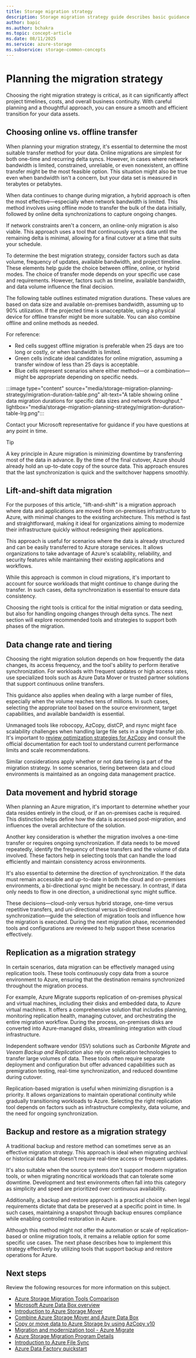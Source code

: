 ```yaml
---
title: Storage migration strategy
description: Storage migration strategy guide describes basic guidance for storage migration strategies
author: bapic
ms.author: bchakra
ms.topic: concept-article 
ms.date: 08/11/2025
ms.service: azure-storage
ms.subservice: storage-common-concepts
---
```


<!--
Initial score: 68 (1031/44)
Current score: 100 (1426/0)
-->

# Planning the migration strategy

Choosing the right migration strategy is critical, as it can significantly affect project timelines, costs, and overall business continuity. With careful planning and a thoughtful approach, you can ensure a smooth and efficient transition for your data assets.

## Choosing online vs. offline transfer

When planning your migration strategy, it's essential to determine the most suitable transfer method for your data. Online migrations are simplest for both one-time and recurring delta syncs. However, in cases where network bandwidth is limited, constrained, unreliable, or even nonexistent, an offline transfer might be the most feasible option. This situation might also be true even when bandwidth isn't a concern, but your data set is measured in terabytes or petabytes.

When data continues to change during migration, a hybrid approach is often the most effective—especially when network bandwidth is limited. This method involves using offline mode to transfer the bulk of the data initially, followed by online delta synchronizations to capture ongoing changes.

If network constraints aren't a concern, an online-only migration is also viable. This approach uses a tool that continuously syncs data until the remaining delta is minimal, allowing for a final cutover at a time that suits your schedule.

To determine the best migration strategy, consider factors such as data volume, frequency of updates, available bandwidth, and project timeline. These elements help guide the choice between offline, online, or hybrid modes. The choice of transfer mode depends on your specific use case and requirements. However, factors such as timeline, available bandwidth, and data volume influence the final decision.

The following table outlines estimated migration durations. These values are based on data size and available on-premises bandwidth, assuming up to 90% utilization. If the projected time is unacceptable, using a physical device for offline transfer might be more suitable. You can also combine offline and online methods as needed.

For reference:

- Red cells suggest offline migration is preferable when 25 days are too long or costly, or when bandwidth is limited.
- Green cells indicate ideal candidates for online migration, assuming a transfer window of less than 25 days is acceptable.
- Blue cells represent scenarios where either method—or a combination—might be appropriate depending on specific needs.

:::image type="content" source="media/storage-migration-planning-strategy/migration-duration-table.png" alt-text="A table showing online data migration durations for specific data sizes and network throughput." lightbox="media/storage-migration-planning-strategy/migration-duration-table-lrg.png":::

Contact your Microsoft representative for guidance if you have questions at any point in time.

> [!TIP]
> A key principle in Azure migration is minimizing downtime by transferring most of the data in advance. By the time of the final cutover, Azure should already hold an up-to-date copy of the source data. This approach ensures that the last synchronization is quick and the switchover happens smoothly.

## Lift-and-shift data migration

For the purposes of this article, "lift-and-shift" is a migration approach where data and applications are moved from on-premises infrastructure to Azure, with minimal changes to the existing architecture. This method is fast and straightforward, making it ideal for organizations aiming to modernize their infrastructure quickly without redesigning their applications.

This approach is useful for scenarios where the data is already structured and can be easily transferred to Azure storage services. It allows organizations to take advantage of Azure's scalability, reliability, and security features while maintaining their existing applications and workflows.

While this approach is common in cloud migrations, it's important to account for source workloads that might continue to change during the transfer. In such cases, delta synchronization is essential to ensure data consistency.

Choosing the right tools is critical for the initial migration or data seeding, but also for handling ongoing changes through delta syncs. The next section will explore recommended tools and strategies to support both phases of the migration.

## Data change rate and tiering

Choosing the right migration solution depends on how frequently the data changes, its access frequency, and the tool's ability to perform iterative synchronization. For workloads with frequent updates or high access rates, use specialized tools such as Azure Data Mover or trusted partner solutions that support continuous online transfers.

This guidance also applies when dealing with a large number of files, especially when the volume reaches tens of millions. In such cases, selecting the appropriate tool based on the source environment, target capabilities, and available bandwidth is essential.

Unmanaged tools like robocopy, AzCopy, distCP, and rsync might face scalability challenges when handling large file sets in a single transfer job. It's important to [review optimization strategies for AzCopy](storage-use-azcopy-optimize.md) and consult the official documentation for each tool to understand current performance limits and scale recommendations.

Similar considerations apply whether or not data tiering is part of the migration strategy. In some scenarios, tiering between data and cloud environments is maintained as an ongoing data management practice.

## Data movement and hybrid storage

When planning an Azure migration, it's important to determine whether your data resides entirely in the cloud, or if an on-premises cache is required. This distinction helps define how the data is accessed post-migration, and influences the overall architecture of the solution.

Another key consideration is whether the migration involves a one-time transfer or requires ongoing synchronization. If data needs to be moved repeatedly, identify the frequency of these transfers and the volume of data involved. These factors help in selecting tools that can handle the load efficiently and maintain consistency across environments.

It's also essential to determine the direction of synchronization. If the data must remain accessible and up-to-date in both the cloud and on-premises environments, a bi-directional sync might be necessary. In contrast, if data only needs to flow in one direction, a unidirectional sync might suffice.

These decisions—cloud-only versus hybrid storage, one-time versus repetitive transfers, and uni-directional versus bi-directional synchronization—guide the selection of migration tools and influence how the migration is executed. During the next migration phase, recommended tools and configurations are reviewed to help support these scenarios effectively.

## Replication as a migration strategy

In certain scenarios, data migration can be effectively managed using replication tools. These tools continuously copy data from a source environment to Azure, ensuring that the destination remains synchronized throughout the migration process. 

For example, Azure Migrate supports replication of on-premises physical and virtual machines, including their disks and embedded data, to Azure virtual machines. It offers a comprehensive solution that includes planning, monitoring replication health, managing cutover, and orchestrating the entire migration workflow. During the process, on-premises disks are converted into Azure-managed disks, streamlining integration with cloud infrastructure.

Independent software vendor (ISV) solutions such as *Carbonite Migrate* and *Veeam Backup and Replication* also rely on replication technologies to transfer large volumes of data. These tools often require separate deployment and configuration but offer advanced capabilities such as premigration testing, real-time synchronization, and reduced downtime during cutover.

Replication-based migration is useful when minimizing disruption is a priority. It allows organizations to maintain operational continuity while gradually transitioning workloads to Azure. Selecting the right replication tool depends on factors such as infrastructure complexity, data volume, and the need for ongoing synchronization.

## Backup and restore as a migration strategy

A traditional backup and restore method can sometimes serve as an effective migration strategy. This approach is ideal when migrating archival or historical data that doesn't require real-time access or frequent updates.

It's also suitable when the source systems don't support modern migration tools, or when migrating noncritical workloads that can tolerate some downtime. Development and test environments often fall into this category as simplicity and speed are prioritized over continuous availability.

Additionally, a backup and restore approach is a practical choice when legal requirements dictate that data be preserved at a specific point in time. In such cases, maintaining a snapshot through backup ensures compliance while enabling controlled restoration in Azure.

Although this method might not offer the automation or scale of replication-based or online migration tools, it remains a reliable option for some specific use cases. The next phase describes how to implement this strategy effectively by utilizing tools that support backup and restore operations for Azure.

## Next steps

Review the following resources for more information on this subject.

- [Azure Storage Migration Tools Comparison](../solution-integration/validated-partners/data-management/migration-tools-comparison.md)
- [Microsoft Azure Data Box overview](../../databox/data-box-overview.md)
- [Introduction to Azure Storage Mover](../../storage-mover/service-overview.md)
- [Combine Azure Storage Mover and Azure Data Box](https://techcommunity.microsoft.com/blog/azurestorageblog/storage-migration-combine-azure-storage-mover-and-azure-data-box/4143354)
- [Copy or move data to Azure Storage by using AzCopy v10](storage-use-azcopy-v10.md)
- [Migration and modernization tool - Azure Migrate](../../migrate/tutorial-migrate-vmware.md)
- [Azure Storage Migration Program Details](../solution-integration/validated-partners/data-management/azure-file-migration-program-solutions.md)
- [Introduction to Azure File Sync](../file-sync/file-sync-introduction.md)
- [Azure Data Factory quickstart](../../data-factory/quickstart-get-started.md)
